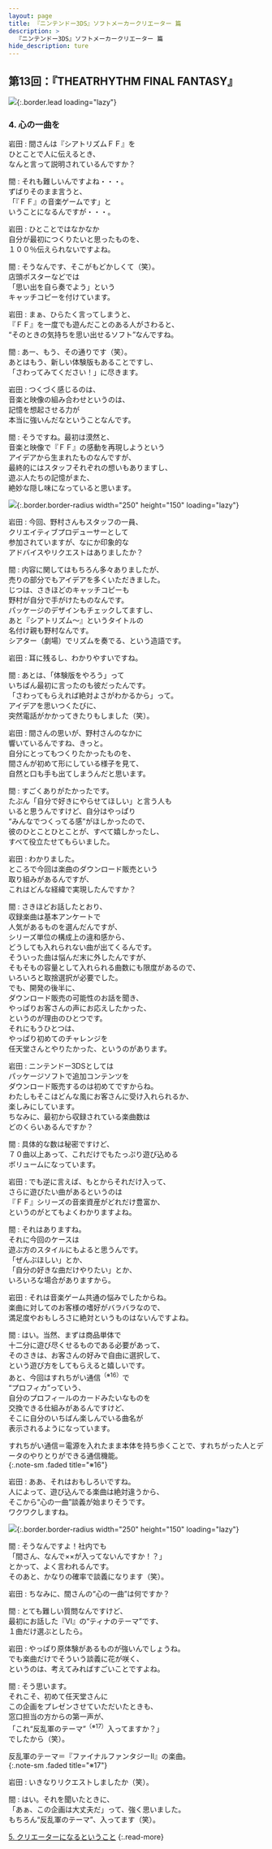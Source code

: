 ```yaml
---
layout: page
title: 『ニンテンドー3DS』ソフトメーカークリエーター 篇
description: >
  『ニンテンドー3DS』ソフトメーカークリエーター 篇
hide_description: ture
---
```


## 第13回：『THEATRHYTHM FINAL FANTASY』

![](/interviews/jp/3ds/creators/vol1/img/mainvisual4.jpg){:.border.lead loading="lazy"}

### 4. 心の一曲を

岩田
: 間さんは『シアトリズムＦＦ』を<br>ひとことで人に伝えるとき、<br>なんと言って説明されているんですか？

間
: それも難しいんですよね・・・。<br>ずばりそのまま言うと、<br>「『ＦＦ』の音楽ゲームです」と<br>いうことになるんですが・・・。

岩田
: ひとことではなかなか<br>自分が最初につくりたいと思ったものを、<br>１００％伝えられないですよね。

間
: そうなんです、そこがもどかしくて（笑）。<br>店頭ポスターなどでは<br>「思い出を自ら奏でよう」という<br>キャッチコピーを付けています。

岩田
: まぁ、ひらたく言ってしまうと、<br>『ＦＦ』を一度でも遊んだことのある人がさわると、<br>“そのときの気持ちを思い出せるソフト”なんですね。

間
: あー、もう、その通りです（笑）。<br>あとはもう、新しい体験版もあることですし、<br>「さわってみてください！」に尽きます。

岩田
: つくづく感じるのは、<br>音楽と映像の組み合わせというのは、<br>記憶を想起させる力が<br>本当に強いんだなということなんです。

間
: そうですね。最初は漠然と、<br>音楽と映像で『ＦＦ』の感動を再現しようという<br>アイデアから生まれたものなんですが、<br>最終的にはスタッフそれぞれの想いもありますし、<br>遊ぶ人たちの記憶がまた、<br>絶妙な隠し味になっていると思います。

![](/interviews/jp/3ds/creators/vol1/img/photo8.jpg){:.border.border-radius width="250" height="150" loading="lazy"}

岩田
: 今回、野村さんもスタッフの一員、<br>クリエイティブプロデューサーとして<br>参加されていますが、なにか印象的な<br>アドバイスやリクエストはありましたか？

間
: 内容に関してはもちろん多々ありましたが、<br>売りの部分でもアイデアを多くいただきました。<br>じつは、さきほどのキャッチコピーも<br>野村が自分で手がけたものなんです。<br>パッケージのデザインもチェックしてますし、<br>あと『シアトリズム～』というタイトルの<br>名付け親も野村なんです。<br>シアター（劇場）でリズムを奏でる、という造語です。

岩田
: 耳に残るし、わかりやすいですね。

間
: あとは、「体験版をやろう」って<br>いちばん最初に言ったのも彼だったんです。<br>「さわってもらえれば絶対よさがわかるから」って。<br>アイデアを思いつくたびに、<br>突然電話がかかってきたりもしました（笑）。

岩田
: 間さんの思いが、野村さんのなかに<br>響いているんですね、きっと。<br>自分にとってもつくりたかったものを、<br>間さんが初めて形にしている様子を見て、<br>自然と口も手も出てしまうんだと思います。

間
: すごくありがたかったです。<br>たぶん「自分で好きにやらせてほしい」と言う人も<br>いると思うんですけど、自分はやっぱり<br>“みんなでつくってる感”がほしかったので、<br>彼のひとことひとことが、すべて嬉しかったし、<br>すべて役立たせてもらいました。

岩田
: わかりました。<br>ところで今回は楽曲のダウンロード販売という<br>取り組みがあるんですが、<br>これはどんな経緯で実現したんですか？

間
: さきほどお話したとおり、<br>収録楽曲は基本アンケートで<br>人気があるものを選んだんですが、<br>シリーズ単位の構成上の違和感から、<br>どうしても入れられない曲が出てくるんです。<br>そういった曲は悩んだ末に外したんですが、<br>そもそもの容量として入れられる曲数にも限度があるので、<br>いろいろと取捨選択が必要でした。<br>でも、開発の後半に、<br>ダウンロード販売の可能性のお話を聞き、<br>やっぱりお客さんの声にお応えしたかった、<br>というのが理由のひとつです。<br>それにもうひとつは、<br>やっぱり初めてのチャレンジを<br>任天堂さんとやりたかった、というのがあります。

岩田
: ニンテンドー3DSとしては<br>パッケージソフトで追加コンテンツを<br>ダウンロード販売するのは初めてですからね。<br>わたしもそこはどんな風にお客さんに受け入れられるか、<br>楽しみにしています。<br>ちなみに、最初から収録されている楽曲数は<br>どのくらいあるんですか？

間
: 具体的な数は秘密ですけど、<br>７０曲以上あって、これだけでもたっぷり遊び込める<br>ボリュームになっています。

岩田
: でも逆に言えば、もとからそれだけ入って、<br>さらに遊びたい曲があるというのは<br>『ＦＦ』シリーズの音楽資産がどれだけ豊富か、<br>というのがとてもよくわかりますよね。

間
: それはありますね。<br>それに今回のケースは<br>遊ぶ方のスタイルにもよると思うんです。<br>「ぜんぶほしい」とか、<br>「自分の好きな曲だけやりたい」とか、<br>いろいろな場合がありますから。

岩田
: それは音楽ゲーム共通の悩みでしたからね。<br>楽曲に対してのお客様の嗜好がバラバラなので、<br>満足度やおもしろさに絶対というものはないんですよね。

間
: はい。当然、まずは商品単体で<br>十二分に遊び尽くせるものである必要があって、<br>そのさきは、お客さんの好みで自由に選択して、<br>という遊び方をしてもらえると嬉しいです。<br>あと、今回はすれちがい通信<sup>（※16）</sup>で<br>“プロフィカ”っていう、<br>自分のプロフィールのカードみたいなものを<br>交換できる仕組みがあるんですけど、<br>そこに自分のいちばん楽しんでいる曲名が<br>表示されるようになっています。

すれちがい通信＝電源を入れたまま本体を持ち歩くことで、すれちがった人とデータのやりとりができる通信機能。              
{:.note-sm .faded title="※16"}

岩田
: ああ、それはおもしろいですね。<br>人によって、遊び込んでる楽曲は絶対違うから、<br>そこから“心の一曲”談義が始まりそうです。<br>ワクワクしますね。

![](/interviews/jp/3ds/creators/vol1/img/photo9.jpg){:.border.border-radius width="250" height="150" loading="lazy"}

間
: そうなんですよ！社内でも<br>「間さん、なんで××が入ってないんですか！？」<br>とかって、よく言われるんです。<br>そのあと、かなりの確率で談義になります（笑）。

岩田
: ちなみに、間さんの“心の一曲”は何ですか？

間
: とても難しい質問なんですけど、<br>最初にお話した『VI』の“ティナのテーマ”です、<br>１曲だけ選ぶとしたら。

岩田
: やっぱり原体験があるものが強いんでしょうね。<br>でも楽曲だけでそういう談義に花が咲く、<br>というのは、考えてみればすごいことですよね。

間
: そう思います。<br>それこそ、初めて任天堂さんに<br>この企画をプレゼンさせていただいたときも、<br>窓口担当の方からの第一声が、<br>「これ“反乱軍のテーマ”<sup>（※17）</sup>入ってますか？」<br>でしたから（笑）。

反乱軍のテーマ＝『ファイナルファンタジーII』の楽曲。              
{:.note-sm .faded title="※17"}

岩田
: いきなりリクエストしましたか（笑）。

間
: はい。それを聞いたときに、<br>「あぁ、この企画は大丈夫だ」って、強く思いました。<br>もちろん“反乱軍のテーマ”、入ってます（笑）。

[5. クリエーターになるということ](5.md)
{:.read-more}

